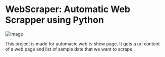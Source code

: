 # WebScraper: Automatic Web Scrapper using Python

![image](https://user-images.githubusercontent.com/69267132/152418573-1ff1e798-724a-4fbc-82fd-b670263ade29.png)

This project is made for automacic web tv show page.
It gets a url content of a web page and list of sample date that we want to scrape.


